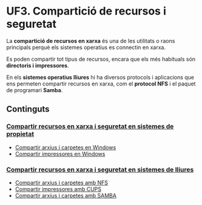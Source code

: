 <!-- notoc -->

# UF3. Compartició de recursos i seguretat

La **compartició de recursos en xarxa** és una de les utilitats o raons principals perquè els sistemes operatius es connectin en xarxa.

Es poden compartir tot tipus de recursos, encara que els més habituals són **directoris i impressores**.

En els **sistemes operatius lliures** hi ha diversos protocols i aplicacions que ens permeten compartir recursos en xarxa, com el **protocol NFS** i el paquet de programari **Samba**.

## Continguts
### [Compartir recursos en xarxa i seguretat en sistemes de propietat]()

* [Compartir arxius i carpetes en Windows](UF3/uf3-compartir-arxius-windows.md)
* [Compartir impressores en Windows](UF3/uf3-compartir-impressores-windows.md)
    
### [Compartir recursos en xarxa i seguretat en sistemes de lliures](UF3/compartir-recursos-linux.md)

* [Compartir arxius i carpetes amb NFS](UF3/uf3-compartir-arxius-nfs.md)
* [Compartir impressores amb CUPS](UF3/uf3-compartir-impressores-cups.md)
* [Compartir arxius i carpetes amb SAMBA](UF3/uf3-compartir-arxius-samba.md)


